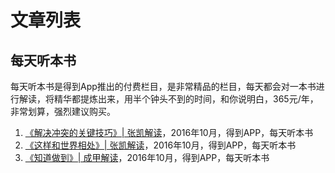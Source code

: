 文章列表
================

每天听本书
----------------

每天听本书是得到App推出的付费栏目，是非常精品的栏目，每天都会对一本书进行解读，将精华都提炼出来，用半个钟头不到的时间，和你说明白，365元/年，非常划算，强烈建议购买。

1. [《解决冲突的关键技巧》| 张凯解读](the-key-to-resolve-conflicts.md)，2016年10月，得到APP，每天听本书
2. [《这样和世界相处》| 张凯解读](live-with-the-world-like-this.md)，2016年10月，得到APP，每天听本书
3. [《知道做到》| 成甲解读](do-when-you-know.md)，2016年10月，得到APP，每天听本书